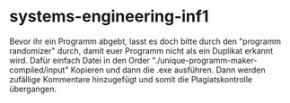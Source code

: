 # systems-engineering-inf1


Bevor ihr ein Programm abgebt, lasst es doch bitte durch den "programm randomizer" durch, damit euer Programm nicht als ein Duplikat erkannt wird. Dafür einfach Datei in den Order "./unique-programm-maker-compiled/input" Kopieren und dann die .exe ausführen. Dann werden zufällige Kommentare hinzugefügt und somit die Plagiatskontrolle übergangen.
